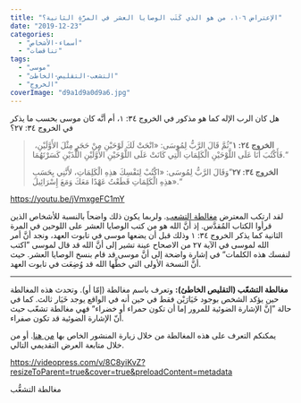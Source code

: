 ```yaml
---
title: "الإعتراض ١٠٦، من هو الذي كَتَب الوصايا العشر في المرَّةِ الثانية؟"
date: "2019-12-23"
categories: 
  - "أسماء-الأشخاص"
  - "تناقضات"
tags: 
  - "موسى"
  - "التشعب-التقليص-الخاطئ"
  - "الخروج"
coverImage: "d9a1d9a0d9a6.jpg"
---
```


هل كان الرب الإله كما هو مذكور في الخروج ٣٤: ١، أم أنَّه كان موسى بحسب ما يذكر في الخروج ٣٤: ٢٧؟

>  **الخروج ٢٤: ١**”ثُمَّ قَالَ الرَّبُّ لِمُوسَى: «انْحَتْ لَكَ لَوْحَيْنِ مِنْ حَجَرٍ مِثْلَ الأَوَّلَيْنِ، فَأَكْتُبَ أَنَا عَلَى اللَّوْحَيْنِ الْكَلِمَاتِ الَّتِي كَانَتْ عَلَى اللَّوْحَيْنِ الأَوَّلَيْنِ اللَّذَيْنِ كَسَرْتَهُمَا.“
> 
> **الخروج ٣٤: ٢٧**”وَقَالَ الرَّبُّ لِمُوسَى: «اكْتُبْ لِنَفْسِكَ هذِهِ الْكَلِمَاتِ، لأَنَّنِي بِحَسَبِ هذِهِ الْكَلِمَاتِ قَطَعْتُ عَهْدًا مَعَكَ وَمَعَ إِسْرَائِيلَ».“

https://youtu.be/jVmxgeFC1mY

لقد ارتكب المعترض [مغالطة التشعب](https://reasonofhope.com/2019/07/25/bifurcation/). ولربما يكون ذلك واضحاً بالنسبة للأشخاص الذين قرأوا الكتاب المُقدَّس. إذ أنَّ الله هو من كتب الوصايا العشر على اللوحين في المرة الثانية كما يذكر الخروج ٣٤: ١ وذلك قبل أن يضعها موسى في تابوت العهد، ونجد أنَّ أمر الله لموسى في الآية ٢٧ من الاصحاح عينة تشير إلى أنَّ الله قد قال لموسى ”اكتب لنفسك هذه الكلمات“ في إشارة واضحة إلى أنَّ موسى قد قام بنسخ الوصايا العشر. حيث أنَّ النسخة الأولى التي خطَّها الله قد وُضِعَت في تابوت العهد.  

* * *

**مغالطة التشعّب (التقليص الخاطئ):** وتعرف باسم مغالطة (إمّا أو). وتحدث هذه المغالطة حين يؤكد الشخص بوجود خَيَارَيْن فقط في حين أنه في الواقع يوجد خَيَار ثالث. كما في حالة ”إنَّ الإشارة الضوئية للمرور إما أن تكون حمراء أو خضراء“ فهي مغالطة تشعّب حيث أنّ الإشارة الضوئية قد تكون صفراء.

يمكنكم التعرف على هذه المغالطة من خلال زيارة المنشور الخاص بها [من هنا](https://reasonofhope.com/2019/07/25/bifurcation/). أو من خلال متابعة العرض التقديمي التالي.

https://videopress.com/v/8C8yiKvZ?resizeToParent=true&cover=true&preloadContent=metadata

مغالطة التشعُّب
